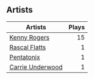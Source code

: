 ## Artists
Artists | Plays 
----- | -----: 
[Kenny Rogers](/artists/kenny-rogers-4261) | 15
[Rascal Flatts](/artists/rascal-flatts-41050) | 1
[Pentatonix](/artists/pentatonix-655231) | 1
[Carrie Underwood](/artists/carrie-underwood-89416) | 1

